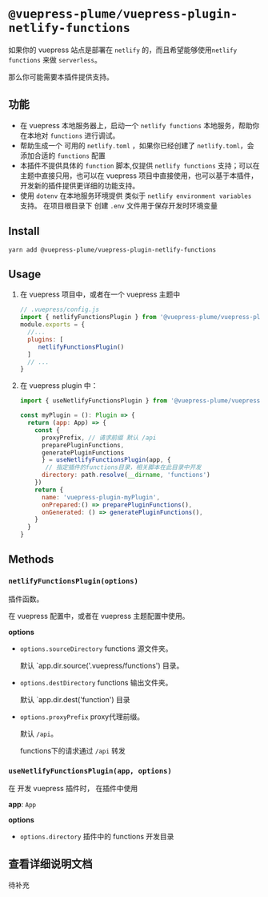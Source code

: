 # `@vuepress-plume/vuepress-plugin-netlify-functions`

如果你的 vuepress 站点是部署在 `netlify` 的，而且希望能够使用`netlify functions` 来做 `serverless`。

那么你可能需要本插件提供支持。

## 功能
- 在 vuepress 本地服务器上，启动一个 `netlify functions` 本地服务，帮助你在本地对 `functions` 进行调试。
- 帮助生成一个 可用的 `netlify.toml` ，如果你已经创建了 `netlify.toml`，会添加合适的 `functions` 配置
- 本插件不提供具体的 `function` 脚本,仅提供 `netlify functions` 支持；可以在主题中直接只用，也可以在 vuepress 项目中直接使用，也可以基于本插件，开发新的插件提供更详细的功能支持。
- 使用 `dotenv` 在本地服务环境提供 类似于 `netlify environment variables` 支持。 在项目根目录下 创建 `.env` 文件用于保存开发时环境变量

## Install
```
yarn add @vuepress-plume/vuepress-plugin-netlify-functions
```
## Usage

1. 在 vuepress 项目中，或者在一个 vuepress 主题中
   ``` js
   // .vuepress/config.js
   import { netlifyFunctionsPlugin } from '@vuepress-plume/vuepress-plugin-netlify-functions'
   module.exports = {
     //...
     plugins: [
        netlifyFunctionsPlugin()
     ]
     // ...
   }
   ```

2. 在 vuepress plugin 中：
   ``` js
   import { useNetlifyFunctionsPlugin } from '@vuepress-plume/vuepress-plugin-netlify-functions'

   const myPlugin = (): Plugin => {
     return (app: App) => {
       const {
         proxyPrefix, // 请求前缀 默认 /api
         preparePluginFunctions,
         generatePluginFunctions
         } = useNetlifyFunctionsPlugin(app, {
          // 指定插件的functions目录，相关脚本在此目录中开发
         directory: path.resolve(__dirname, 'functions')
       })
       return {
         name: 'vuepress-plugin-myPlugin',
         onPrepared:() => preparePluginFunctions(),
         onGenerated: () => generatePluginFunctions(),
       }
     }
   }
   ```

## Methods

### `netlifyFunctionsPlugin(options)`

插件函数。

在 vuepress 配置中，或者在 vuepress 主题配置中使用。

__options__

- `options.sourceDirectory` functions 源文件夹。
  
  默认 `app.dir.source('.vuepress/functions') 目录。

- `options.destDirectory` functions 输出文件夹。
  
  默认 `app.dir.dest('function') 目录

- `options.proxyPrefix` proxy代理前缀。
  
  默认 `/api`。
  
  functions下的请求通过 `/api` 转发

### `useNetlifyFunctionsPlugin(app, options)`

在 开发 vuepress 插件时， 在插件中使用

__app__: `App`

__options__

- `options.directory`  插件中的 functions 开发目录

## 查看详细说明文档

待补充

